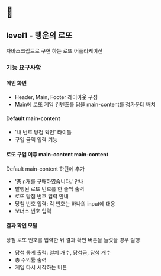 <h1>🎱</h1>
<h2>level1 - 행운의 로또</h2>
<p>자바스크립트로 구현 하는 로또 어플리케이션</p>

<h3> 기능 요구사항 </h3>
<h4> 메인 화면 </h4>
<ul>
    <li>Header, Main, Footer 레이아웃 구성</li>
    <li>Main에 로또 게임 컨텐츠를 담을 main-content를 정가운데 배치</li>
</ul>

<h4> Default main-content </h4>
<ul>
    <li>'내 번호 당첨 확인' 타이틀</li>
    <li>구입 금액 입력 기능</li>
</ul>

<h4> 로또 구입 이후 main-content main-content </h4>
<p> Default main-content 하단에 추가</p>
<ul>
    <li>'총 n개를 구매하였습니다.' 안내</li>
    <li>발행된 로또 번호를 한 줄씩 출력</li>
    <li>로또 당첨 번호 입력 안내</li>
    <li>당첨 번호 입력: 각 번호는 하나의 input에 대응</li>
    <li>보너스 번호 입력</li>
</ul>

<h4> 결과 확인 모달 </h4>
<p> 당첨 로또 번호를 입력한 뒤 결과 확인 버튼을 눌렀을 경우 실행 </p>
<ul>
    <li>당첨 통계 출력: 일치 개수, 당첨금, 당첨 개수</li>
    <li>총 수익률 출력</li>
    <li>게임 다시 시작하는 버튼</li>
</ul>
